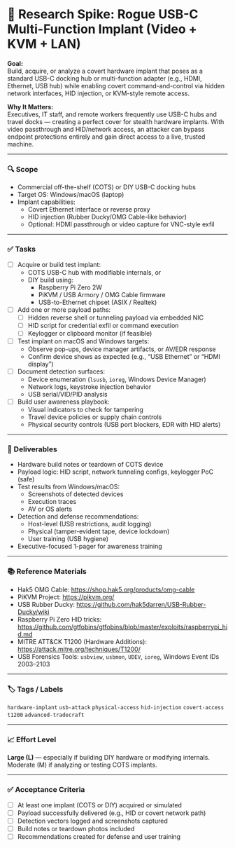 # 🧰 Research Spike: Rogue USB-C Multi-Function Implant (Video + KVM + LAN)

**Goal:**  
Build, acquire, or analyze a covert hardware implant that poses as a standard USB-C docking hub or multi-function adapter (e.g., HDMI, Ethernet, USB hub) while enabling covert command-and-control via hidden network interfaces, HID injection, or KVM-style remote access.

**Why It Matters:**  
Executives, IT staff, and remote workers frequently use USB-C hubs and travel docks — creating a perfect cover for stealth hardware implants. With video passthrough and HID/network access, an attacker can bypass endpoint protections entirely and gain direct access to a live, trusted machine.

---

### 🔍 Scope
- Commercial off-the-shelf (COTS) or DIY USB-C docking hubs
- Target OS: Windows/macOS (laptop)
- Implant capabilities:
  - Covert Ethernet interface or reverse proxy
  - HID injection (Rubber Ducky/OMG Cable-like behavior)
  - Optional: HDMI passthrough or video capture for VNC-style exfil

---

### ✅ Tasks
- [ ] Acquire or build test implant:
  - COTS USB-C hub with modifiable internals, or
  - DIY build using:
    - Raspberry Pi Zero 2W
    - PiKVM / USB Armory / OMG Cable firmware
    - USB-to-Ethernet chipset (ASIX / Realtek)
- [ ] Add one or more payload paths:
  - [ ] Hidden reverse shell or tunneling payload via embedded NIC
  - [ ] HID script for credential exfil or command execution
  - [ ] Keylogger or clipboard monitor (if feasible)
- [ ] Test implant on macOS and Windows targets:
  - Observe pop-ups, device manager artifacts, or AV/EDR response
  - Confirm device shows as expected (e.g., “USB Ethernet” or “HDMI display”)
- [ ] Document detection surfaces:
  - Device enumeration (`lsusb`, `ioreg`, Windows Device Manager)
  - Network logs, keystroke injection behavior
  - USB serial/VID/PID analysis
- [ ] Build user awareness playbook:
  - Visual indicators to check for tampering
  - Travel device policies or supply chain controls
  - Physical security controls (USB port blockers, EDR with HID alerts)

---

### 🎯 Deliverables
- Hardware build notes or teardown of COTS device
- Payload logic: HID script, network tunneling configs, keylogger PoC (safe)
- Test results from Windows/macOS:
  - Screenshots of detected devices
  - Execution traces
  - AV or OS alerts
- Detection and defense recommendations:
  - Host-level (USB restrictions, audit logging)
  - Physical (tamper-evident tape, device lockdown)
  - User training (USB hygiene)
- Executive-focused 1-pager for awareness training

---

### 📚 Reference Materials
- Hak5 OMG Cable: https://shop.hak5.org/products/omg-cable  
- PiKVM Project: https://pikvm.org/  
- USB Rubber Ducky: https://github.com/hak5darren/USB-Rubber-Ducky/wiki  
- Raspberry Pi Zero HID tricks: https://github.com/gtfobins/gtfobins/blob/master/exploits/raspberrypi_hid.md  
- MITRE ATT&CK T1200 (Hardware Additions): https://attack.mitre.org/techniques/T1200/  
- USB Forensics Tools: `usbview`, `usbmon`, `UDEV`, `ioreg`, Windows Event IDs 2003–2103

---

### 🏷️ Tags / Labels
`hardware-implant` `usb-attack` `physical-access` `hid-injection` `covert-access` `t1200` `advanced-tradecraft`

---

### 📈 Effort Level
**Large (L)** — especially if building DIY hardware or modifying internals. Moderate (M) if analyzing or testing COTS implants.

---

### ✅ Acceptance Criteria
- [ ] At least one implant (COTS or DIY) acquired or simulated
- [ ] Payload successfully delivered (e.g., HID or covert network path)
- [ ] Detection vectors logged and screenshots captured
- [ ] Build notes or teardown photos included
- [ ] Recommendations created for defense and user training